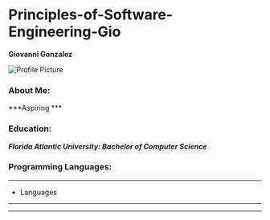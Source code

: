 # Principles-of-Software-Engineering-Gio

**Giovanni Gonzalez**

![Profile Picture](https://user-images.githubusercontent.com/89945885/131761142-2ec7fc0b-af5b-4132-934f-e15f80b09e43.PNG)

### About Me: 

***Aspiring ***

### Education:

***Florida Atlantic University: Bachelor of Computer Science***

### Programming Languages:
***
* Languages
***
-----------------------------------------------------------------------------------------------------------------------------

